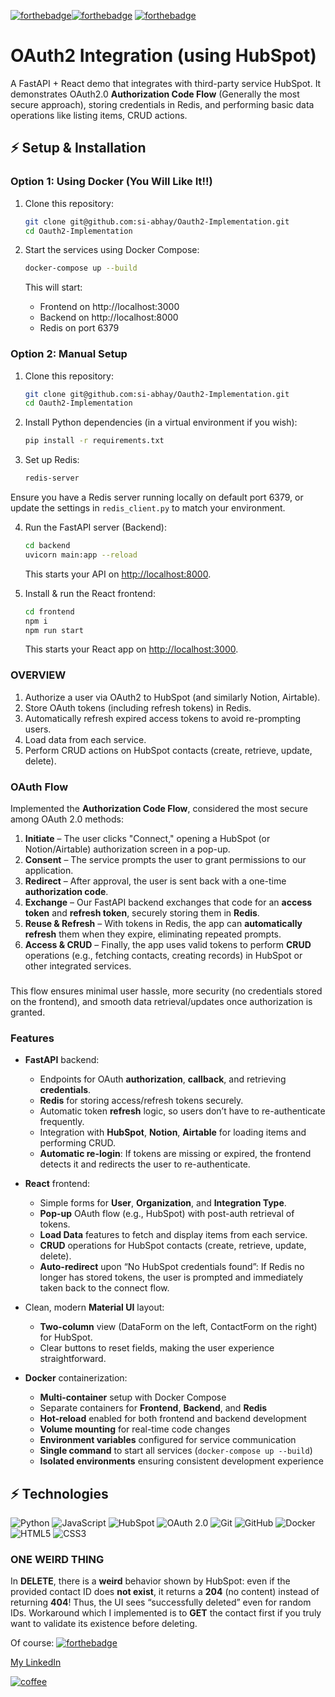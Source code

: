 [![forthebadge](https://forthebadge.com/images/badges/built-with-love.svg)](https://forthebadge.com)[![forthebadge](https://forthebadge.com/images/badges/powered-by-coffee.svg)](https://forthebadge.com)
[![forthebadge](https://forthebadge.com/images/badges/uses-brains.svg)](https://forthebadge.com)

#                       OAuth2 Integration (using HubSpot)

A FastAPI + React demo that integrates with third-party service HubSpot. It demonstrates OAuth2.0 **Authorization Code Flow** (Generally the most secure approach), storing credentials in Redis, and performing basic data operations like listing items, CRUD actions.

## ⚡ Setup & Installation

### Option 1: Using Docker (You Will Like It!!)

1. Clone this repository:
   ```bash
   git clone git@github.com:si-abhay/Oauth2-Implementation.git
   cd Oauth2-Implementation
   ```

2. Start the services using Docker Compose:
   ```bash
   docker-compose up --build
   ```

   This will start:
   - Frontend on http://localhost:3000
   - Backend on http://localhost:8000
   - Redis on port 6379

### Option 2: Manual Setup

1. Clone this repository:
    ```bash
    git clone git@github.com:si-abhay/Oauth2-Implementation.git
    cd Oauth2-Implementation
    ```

2. Install Python dependencies (in a virtual environment if you wish):
    ```bash
    pip install -r requirements.txt
    ```

3. Set up Redis:
    ```bash
    redis-server
    ```

Ensure you have a Redis server running locally on default port 6379, or update the settings in `redis_client.py` to match your environment.

4. Run the FastAPI server (Backend):
    ```bash
    cd backend
    uvicorn main:app --reload
    ```

   This starts your API on [http://localhost:8000](http://localhost:8000).

5. Install & run the React frontend:
    ```bash
    cd frontend
    npm i
    npm run start
    ```

   This starts your React app on [http://localhost:3000](http://localhost:3000).


### OVERVIEW

1. Authorize a user via OAuth2 to HubSpot (and similarly Notion, Airtable).
2. Store OAuth tokens (including refresh tokens) in Redis.
3. Automatically refresh expired access tokens to avoid re-prompting users.
4. Load data from each service.
5. Perform CRUD actions on HubSpot contacts (create, retrieve, update, delete).

### OAuth Flow

Implemented the **Authorization Code Flow**, considered the most secure among OAuth 2.0 methods:

1. **Initiate** – The user clicks "Connect," opening a HubSpot (or Notion/Airtable) authorization screen in a pop-up.
2. **Consent** – The service prompts the user to grant permissions to our application.
3. **Redirect** – After approval, the user is sent back with a one-time **authorization code**.
4. **Exchange** – Our FastAPI backend exchanges that code for an **access token** and **refresh token**, securely storing them in **Redis**.
5. **Reuse & Refresh** – With tokens in Redis, the app can **automatically refresh** them when they expire, eliminating repeated prompts.  
6. **Access & CRUD** – Finally, the app uses valid tokens to perform **CRUD** operations (e.g., fetching contacts, creating records) in HubSpot or other integrated services.
###
This flow ensures minimal user hassle, more security (no credentials stored on the frontend), and smooth data retrieval/updates once authorization is granted.


### Features

- **FastAPI** backend:
  - Endpoints for OAuth **authorization**, **callback**, and retrieving **credentials**.
  - **Redis** for storing access/refresh tokens securely.
  - Automatic token **refresh** logic, so users don’t have to re-authenticate frequently.
  - Integration with **HubSpot**, **Notion**, **Airtable** for loading items and performing CRUD.
  - **Automatic re-login**: If tokens are missing or expired, the frontend detects it and redirects the user to re-authenticate.

- **React** frontend:
  - Simple forms for **User**, **Organization**, and **Integration Type**.
  - **Pop-up** OAuth flow (e.g., HubSpot) with post-auth retrieval of tokens.
  - **Load Data** features to fetch and display items from each service.
  - **CRUD** operations for HubSpot contacts (create, retrieve, update, delete).
  - **Auto-redirect** upon “No HubSpot credentials found”: If Redis no longer has stored tokens, the user is prompted and immediately taken back to the connect flow.

- Clean, modern **Material UI** layout:
  - **Two-column** view (DataForm on the left, ContactForm on the right) for HubSpot.
  - Clear buttons to reset fields, making the user experience straightforward.

- **Docker** containerization:
  - **Multi-container** setup with Docker Compose
  - Separate containers for **Frontend**, **Backend**, and **Redis**
  - **Hot-reload** enabled for both frontend and backend development
  - **Volume mounting** for real-time code changes
  - **Environment variables** configured for service communication
  - **Single command** to start all services (`docker-compose up --build`)
  - **Isolated environments** ensuring consistent development experience

## ⚡ Technologies


![Python](https://img.shields.io/badge/-Python-black?style=flat-square&logo=Python)
![JavaScript](https://img.shields.io/badge/-JavaScript-black?style=flat-square&logo=javascript)
![HubSpot](https://img.shields.io/badge/-HubSpot-563D7C?style=flat-square&logo=)
![OAuth 2.0](https://img.shields.io/badge/-OAuth2.0-A9A9A9?style=flat-square&logo=OAuth)
![Git](https://img.shields.io/badge/-Git-black?style=flat-square&logo=git)
![GitHub](https://img.shields.io/badge/-GitHub-181717?style=flat-square&logo=github)
![Docker](https://img.shields.io/badge/-Docker-black?style=flat-square&logo=Docker)
![HTML5](https://img.shields.io/badge/-HTML5-E34F26?style=flat-square&logo=html5&logoColor=white)
![CSS3](https://img.shields.io/badge/-CSS3-1572B6?style=flat-square&logo=css3)


### ONE WEIRD THING
In **DELETE**, there is a **weird** behavior shown by HubSpot: even if the provided contact ID does **not exist**, it returns a **204** (no content) instead of returning **404**! Thus, the UI sees “successfully deleted” even for random IDs. Workaround which I implemented is to **GET** the contact first if you truly want to validate its existence before deleting.

Of course:
[![forthebadge](https://forthebadge.com/images/badges/not-a-bug-a-feature.svg)](https://forthebadge.com)

[My LinkedIn](https://www.linkedin.com/in/abhay3104/)

[![coffee](https://forthebadge.com/images/badges/powered-by-coders-sweat.svg)](https://forthebadge.com)
